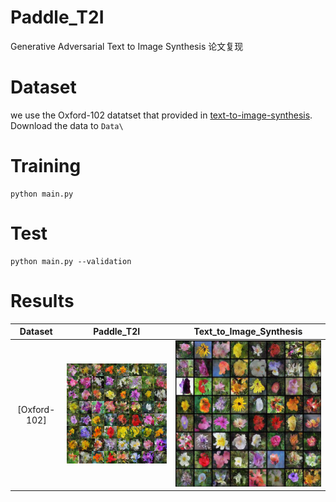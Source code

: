 # Paddle_T2I
Generative Adversarial Text to Image Synthesis 论文复现
# Dataset
we use the Oxford-102 datatset that provided in [text-to-image-synthesis](https://github.com/aelnouby/Text-to-Image-Synthesis).
Download the data to ```Data\```
# Training
```
python main.py
```
# Test
```
python main.py --validation
```
# Results
Dataset | Paddle_T2I | Text_to_Image_Synthesis
:------:|:----------:|:------------------------:|
[Oxford-102]|<img src="examples/paddle_T2I_64images.png" width="400"/><br/>|<img src="examples/Text_to_Image_Synthesis_64_images.png" width="400"/><br/>|
